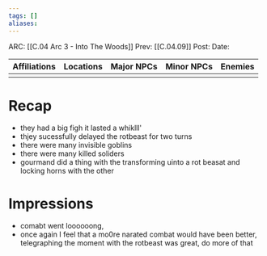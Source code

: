```yaml
---
tags: []
aliases:
---
```

ARC: [[C.04 Arc 3 - Into The Woods]]
Prev: [[C.04.09]]
Post:
Date:

| Affiliations | Locations | Major NPCs | Minor NPCs |  Enemies   | 
| ----------------- | ------------ | --------- | ---------- | ---------- |
|                   |              |           |            |             |

   # Recap
   - they had a big figh it lasted a whiklll'
   - thjey sucessfully delayed the rotbeast for two turns
   - there were many invisible goblins
   - there were many killed soliders
   - gourmand did a thing with the transforming uinto a rot beasat and locking horns with the other 

   # Impressions
   - comabt went loooooong,
   - once again I feel that a mo0re narated combat would have been better, telegraphing the moment with the rotbeast was great, do more of that 